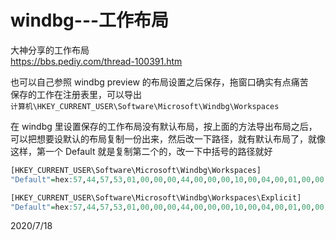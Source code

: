 # windbg---工作布局

大神分享的工作布局  
https://bbs.pediy.com/thread-100391.htm  

也可以自己参照 windbg preview 的布局设置之后保存，拖窗口确实有点痛苦  
保存的工作在注册表里，可以导出  
`计算机\HKEY_CURRENT_USER\Software\Microsoft\Windbg\Workspaces`  

在 windbg 里设置保存的工作布局没有默认布局，按上面的方法导出布局之后，可以把想要设默认的布局复制一份出来，然后改一下路径，就有默认布局了，就像这样，第一个 Default 就是复制第二个的，改一下中括号的路径就好  
```r
[HKEY_CURRENT_USER\Software\Microsoft\Windbg\Workspaces]
"Default"=hex:57,44,57,53,01,00,00,00,44,00,00,00,10,00,04,00,01,00,00,00,00,\

[HKEY_CURRENT_USER\Software\Microsoft\Windbg\Workspaces\Explicit]
"Default"=hex:57,44,57,53,01,00,00,00,44,00,00,00,10,00,04,00,01,00,00,00,00,\
```


2020/7/18  
